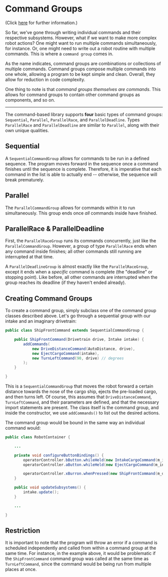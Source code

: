 # Command Groups

(Click [here](https://docs.wpilib.org/en/latest/docs/software/commandbased/command-groups.html) for further information.)

So far, we've gone through writing individual commands and their respective subsystems. However, what if we want to make more complex robot actions? One might want to run multiple commands simultaneously, for instance. Or, one might need to write out a robot routine with multiple commands. This is where a `command group` comes in. 

As the name indicates, command groups are combinations or collections of multiple commands. Command groups compose multiple commands into one whole, allowing a program to be kept simple and clean. Overall, they allow for reduction in code complexity.

One thing to note is that *command groups themselves are commands*. This allows for command groups to contain other command groups as components, and so on.

<hr>

The command-based library supports **four** basic types of command groups: `Sequential`, `Parallel`, `ParallelRace`, and `ParallelDeadline`. Types `ParallelRace` and `ParallelDeadline` are similar to `Parallel`, along with their own unique qualities. 

## Sequential

A `SequentialCommandGroup` allows for commands to be run in a defined sequence. The program moves forward in the sequence once a command finishes until the sequence is complete. Therefore, it is imperative that each command in the list is able to actually end -- otherwise, the sequence will break prematurely.

## Parallel

The `ParallelCommandGroup` allows for commands within it to run simultaneously. This group ends once *all* commands inside have finished.

## ParallelRace & ParallelDeadline

First, the `ParallelRaceGroup` runs its commands concurrently, just like the `ParallelCommandGroup`. However, a group of type `ParallelRace` ends when any command inside finishes; all other commands still running are interrupted at that time. 

A `ParallelDeadlineGroup` is almost exactly like the `ParallelRaceGroup`, except it ends when a *specific* command is complete (the "deadline" or stopping point). Like before, all other commands are interrupted when the group reaches its deadline (if they haven't ended already).

## Creating Command Groups

To create a command group, simply subclass one of the command group classes described above. Let's go through a sequential group with our intake and an imaginary drivetrain:

```java
public class ShipFrontCommand extends SequentialCommandGroup {

    public ShipFrontCommand(Drivetrain drive, Intake intake) {
        addCommands(
            new DriveDistanceCommand(AutoDistance, drive),
            new EjectCargoCommand(intake),
            new TurnLeftCommand(90, drive) // degrees
        );
    }

}
```

This is a `SequentialCommandGroup` that moves the robot forward a certain distance towards the nose of the cargo ship, ejects the pre-loaded cargo, and then turns left. Of course, this assumes that `DriveDistanceCommand`, `TurnLeftCommand`, and their parameters are defined, and that the necessary import statements are present. The class itself is the command group, and inside the constructor, we use `addCommands()` to list out the desired actions.

The command group would be bound in the same way an individual command would:

```java
public class RobotContainer {

    ...

    private void configureButtonBindings() {
        operatorController.bButton.whileHeld(new IntakeCargoCommand(m_intake));
        operatorController.aButton.whileHeld(new EjectCargoCommand(m_intake));  

        operatorController.xBurron.whenPressed(new ShipFrontCommand(m_drive, m_intake));
    }

    public void updateSubsystems() {
        intake.update();
    }

    ...

}
```

## Restriction

It is important to note that the program will throw an error if a command is scheduled independently and called from within a command group at the same time. For instance, in the example above, it would be problematic if the `ShipFrontCommand` command group was called at the same time as `TurnLeftCommand`, since the command would be being run from multiple places at once. 